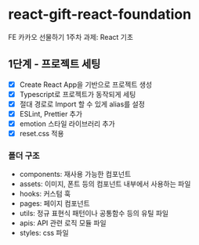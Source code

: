 # react-gift-react-foundation

FE 카카오 선물하기 1주차 과제: React 기초

## 1단계 - 프로젝트 세팅

- [x] Create React App을 기반으로 프로젝트 생성
- [x] Typescript로 프로젝트가 동작되게 세팅
- [x] 절대 경로로 Import 할 수 있게 alias를 설정
- [x] ESLint, Prettier 추가
- [x] emotion 스타일 라이브러리 추가
- [x] reset.css 적용

### 폴더 구조

- components: 재사용 가능한 컴포넌트
- assets: 이미지, 폰트 등의 컴포넌트 내부에서 사용하는 파일
- hooks: 커스텀 훅
- pages: 페이지 컴포넌트
- utils: 정규 표현식 패턴이나 공통함수 등의 유틸 파일
- apis: API 관련 로직 모듈 파일
- styles: css 파일
